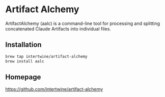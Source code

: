 # Artifact Alchemy

ArtifactAlchemy (aalc) is a command-line tool for processing and splitting
concatenated Claude Artifacts into individual files.

## Installation

```sh
brew tap intertwine/artifact-alchemy
brew install aalc
```

## Homepage

<https://github.com/intertwine/artifact-alchemy>
